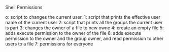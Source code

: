 Shell Permissions

o: script to changes the current user.
1: script that prints the effective user name of the current user
2: script that prints all the groups the current user is part
3: changes the owner of a file to  new owne
4: create an empty file
5: adds execute permission to the owner of the file
6: adds execute permission to the owner and the group owner, and read permission to other users to a file
7: permissions for everyone

